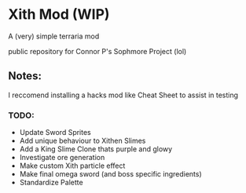 # Xith Mod (WIP)
 A (very) simple terraria mod 

 public repository for Connor P's Sophmore Project (lol)

## Notes:
I reccomend installing a hacks mod like Cheat Sheet to assist in testing

### TODO:

- Update Sword Sprites
- Add unique behaviour to Xithen Slimes
- Add a King Slime Clone thats purple and glowy
- Investigate ore generation
- Make custom Xith particle effect
- Make final omega sword (and boss specific ingredients)
- Standardize Palette